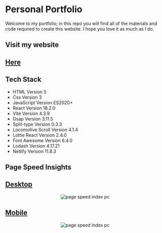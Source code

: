 # Personal Portfolio
Welcome to my portfolio; in this repo you will find all of the materials and code required to create this website. I hope you love it as much as I do.

## Visit my website
<h2>
  <a target='_blank' href='https://heisjuanda.netlify.app/'>
    Here
  </a>
</h2>

## Tech Stack
- HTML Version 5
- Css Version 3
- JavaScript Version ES2020+
- React Version 18.2.0
- Vite Version 4.3.9
- Gsap Version 3.11.5
- Split-type Version 0.3.3
- Locomotive Scroll Version 4.1.4
- Lottie React Version 2.4.0
- Font Awesome Version 6.4.0
- Lodash Version 4.17.21
- Netlify Version 11.8.3

## Page Speed Insights
<h2>
  <a target='_blank' href='https://pagespeed.web.dev/analysis/https-heisjuanda-netlify-app/2ttj0zob82?form_factor=desktop'>
    Desktop
  </a>
</h2>
<center>
  <img src='https://user-images.githubusercontent.com/63882053/254421410-d3ec78f8-abe1-4e56-a290-b190d5f88b02.png' alt='page speed index pc' />
</center>
<h2>
  <a target='_blank' href='https://pagespeed.web.dev/analysis/https-heisjuanda-netlify-app/2ttj0zob82?form_factor=mobile'>
    Mobile
  </a>
</h2>
<center>
  <img src='https://user-images.githubusercontent.com/63882053/254421619-05f805ae-f184-48ed-8084-e1df047ece17.png' alt='page speed index pc' />
</center>
